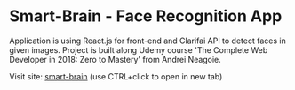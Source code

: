 # Smart-Brain - Face Recognition App

Application is using React.js for front-end and Clarifai API to detect faces in given images. Project is built along Udemy course 'The Complete Web Developer in 2018: Zero to Mastery' from Andrei Neagoie.

Visit site: 
 <a href="https://smart-brain-danogo.herokuapp.com/" target="_blank">smart-brain</a> (use CTRL+click to open in new tab)